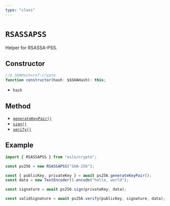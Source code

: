```yaml
---
type: "class"
---
```


# `RSASSAPSS`

Helper for RSASSA-PSS.

## Constructor

```ts
//$ SHAHash=ref:crypto
function constructor(hash: $$SHAHash): this;
```

- `hash`

## Method

- [`generateKeyPair()`](/referece/crypto/RSASSAPSS/generateKeyPair)
- [`sign()`](/referece/crypto/RSASSAPSS/sign)
- [`verify()`](/referece/crypto/RSASSAPSS/verify)

## Example

```ts
import { RSASSAPSS } from "oslo/crypto";

const ps256 = new RSASSAPSS("SHA-256");

const { publicKey, privateKey } = await ps256.generateKeyPair();
const data = new TextEncoder().encode("hello, world");

const signature = await ps256.sign(privateKey, data);

const validSignature = await ps256.verify(publicKey, signature, data);
```
